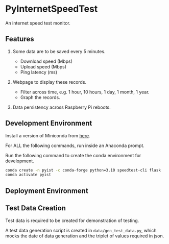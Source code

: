 # PyInternetSpeedTest

An internet speed test monitor.

## Features

1. Some data are to be saved every 5 minutes.

   - Download speed (Mbps)
   - Upload speed (Mbps)
   - Ping latency (ms)

2. Webpage to display these records.

   - Filter across time, e.g. 1 hour, 10 hours, 1 day, 1 month, 1 year.
   - Graph the records.

3. Data persistency across Raspberry Pi reboots.

## Development Environment

Install a version of Miniconda from [here](https://docs.conda.io/en/latest/miniconda.html).

For ALL the following commands, run inside an Anaconda prompt.

Run the following command to create the conda environment for development.

```bash
conda create -n pyist -c conda-forge python=3.10 speedtest-cli flask
conda activate pyist
```

## Deployment Environment

## Test Data Creation

Test data is required to be created for demonstration of testing.

A test data generation script is created in `data/gen_test_data.py`, which mocks the date of data generation and the triplet of values required in json.
